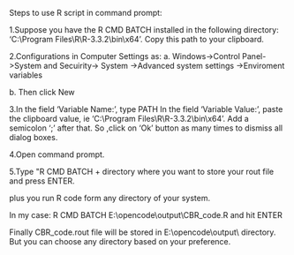 Steps to use R script in command prompt:

1.Suppose you have the R CMD BATCH installed in the following directory: ‘C:\Program Files\R\R-3.3.2\bin\x64’. Copy this path to your clipboard.

2.Configurations in Computer Settings as:
  a. Windows->Control Panel->System and Secuirity-> System ->Advanced system settings ->Enviroment variables
  
  b. Then click New
  
3.In the field ‘Variable Name:’, type PATH
  In the field ‘Variable Value:’, paste the clipboard value, ie ‘C:\Program Files\R\R-3.3.2\bin\x64’. Add a semicolon ‘;’ after that. 
  So ,click on ‘Ok’ button as many times to dismiss all dialog boxes.
  
4.Open command prompt.

5.Type "R CMD BATCH + directory where you want to store your rout file and press ENTER.

plus you run R code form any directory of your system.

In my case: R CMD BATCH E:\opencode\output\CBR_code.R and hit ENTER

Finally CBR_code.rout file will be stored in E:\opencode\output\ directory. But you can choose any directory based on your preference.
